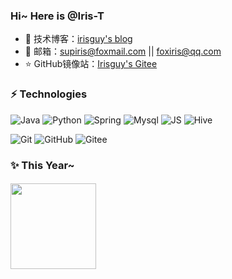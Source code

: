 ### Hi~ Here is @Iris-T
- 🏡 技术博客：<a href="https://www.cnblogs.com/irispassionguy/" target="_blank">irisguy's blog</a>
- 💬 邮箱：supiris@foxmail.com || foxiris@qq.com
- ⭐️ GitHub镜像站：<a href="https://gitee.com/runood_iris" target="_blank">Irisguy's Gitee</a>

### ⚡ Technologies  
![Java](https://img.shields.io/badge/-Java-FF6C01?style=flat-square&logo=Java&logoColor=1A446E)
![Python](https://img.shields.io/badge/-Python-FDE264?style=flat-square&logo=Python&logoColor=326C9C)
![Spring](https://img.shields.io/badge/-Spring-6CB252?style=flat-square&logo=Spring&logoColor=white)
![Mysql](https://img.shields.io/badge/-MySQL-D59D52?style=flat-square&logo=mysql&logoColor=066289)
![JS](https://img.shields.io/badge/-JS-FF6C01?style=flat-square&logo=JavaScript&logoColor=white)
![Hive](https://img.shields.io/badge/-Hive-FF5555?style=flat-square&logo=Hive&logoColor=white)

![Git](https://img.shields.io/badge/-Git-black?style=flat-square&logo=git)
![GitHub](https://img.shields.io/badge/-GitHub-181717?style=flat-square&logo=github)
![Gitee](https://img.shields.io/badge/-Gitee-181717?style=flat-square&logo=gitee)

### ✨ This Year~
#### <img height="137px" src="https://github-readme-stats.vercel.app/api?username=Iris-T&show_icons=true&theme=vue&locale=cn" />
